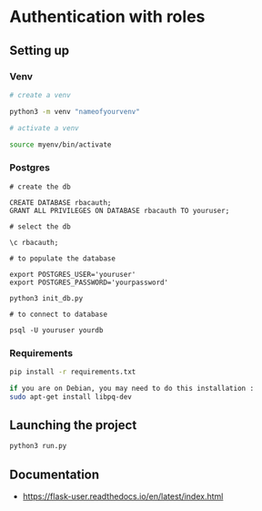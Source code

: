 # Authentication with roles

## Setting up

### Venv

```bash
# create a venv

python3 -m venv "nameofyourvenv"

# activate a venv

source myenv/bin/activate
```

### Postgres

```psql
# create the db

CREATE DATABASE rbacauth;
GRANT ALL PRIVILEGES ON DATABASE rbacauth TO youruser;

# select the db

\c rbacauth;

# to populate the database 

export POSTGRES_USER='youruser'
export POSTGRES_PASSWORD='yourpassword'

python3 init_db.py

# to connect to database

psql -U youruser yourdb

```

### Requirements

```bash
pip install -r requirements.txt

if you are on Debian, you may need to do this installation :
sudo apt-get install libpq-dev
```

## Launching the project


```bash
python3 run.py
```

## Documentation

- https://flask-user.readthedocs.io/en/latest/index.html
